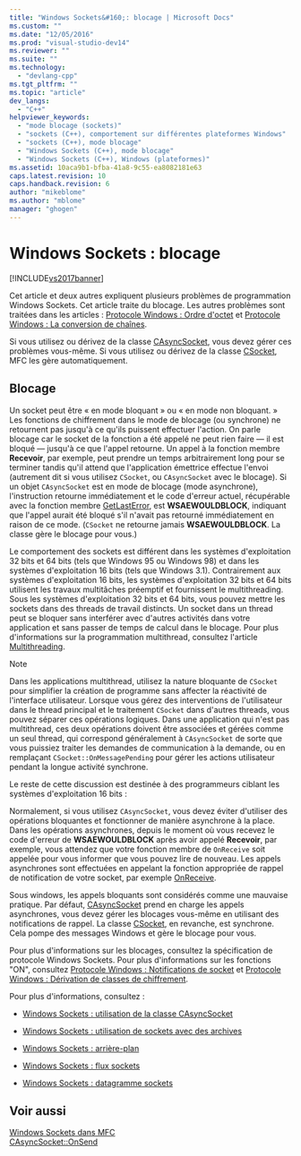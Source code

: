 ```yaml
---
title: "Windows Sockets&#160;: blocage | Microsoft Docs"
ms.custom: ""
ms.date: "12/05/2016"
ms.prod: "visual-studio-dev14"
ms.reviewer: ""
ms.suite: ""
ms.technology: 
  - "devlang-cpp"
ms.tgt_pltfrm: ""
ms.topic: "article"
dev_langs: 
  - "C++"
helpviewer_keywords: 
  - "mode blocage (sockets)"
  - "sockets (C++), comportement sur différentes plateformes Windows"
  - "sockets (C++), mode blocage"
  - "Windows Sockets (C++), mode blocage"
  - "Windows Sockets (C++), Windows (plateformes)"
ms.assetid: 10aca9b1-bfba-41a8-9c55-ea8082181e63
caps.latest.revision: 10
caps.handback.revision: 6
author: "mikeblome"
ms.author: "mblome"
manager: "ghogen"
---
```

# Windows Sockets&#160;: blocage
[!INCLUDE[vs2017banner](../assembler/inline/includes/vs2017banner.md)]

Cet article et deux autres expliquent plusieurs problèmes de programmation Windows Sockets.  Cet article traite du blocage.  Les autres problèmes sont traitées dans les articles : [Protocole Windows : Ordre d'octet](../mfc/windows-sockets-byte-ordering.md) et [Protocole Windows : La conversion de chaînes](../mfc/windows-sockets-converting-strings.md).  
  
 Si vous utilisez ou dérivez de la classe [CAsyncSocket](../mfc/reference/casyncsocket-class.md), vous devez gérer ces problèmes vous\-même.  Si vous utilisez ou dérivez de la classe [CSocket](../mfc/reference/csocket-class.md), MFC les gère automatiquement.  
  
## Blocage  
 Un socket peut être « en mode bloquant » ou « en mode non bloquant. » Les fonctions de chiffrement dans le mode de blocage \(ou synchrone\) ne retournent pas jusqu'à ce qu'ils puissent effectuer l'action.  On parle blocage car le socket de la fonction a été appelé ne peut rien faire — il est bloqué — jusqu'à ce que l'appel retourne.  Un appel à la fonction membre **Recevoir**, par exemple, peut prendre un temps arbitrairement long pour se terminer tandis qu'il attend que l'application émettrice effectue l'envoi \(autrement dit si vous utilisez `CSocket`, ou `CAsyncSocket` avec le blocage\).  Si un objet `CAsyncSocket` est en mode de blocage \(mode asynchrone\), l'instruction retourne immédiatement et le code d'erreur actuel, récupérable avec la fonction membre [GetLastError](../Topic/CAsyncSocket::GetLastError.md), est **WSAEWOULDBLOCK**, indiquant que l'appel aurait été bloqué s'il n'avait pas retourné immédiatement en raison de ce mode. \(`CSocket` ne retourne jamais **WSAEWOULDBLOCK**.  La classe gère le blocage pour vous.\)  
  
 Le comportement des sockets est différent dans les systèmes d'exploitation 32 bits et 64 bits \(tels que Windows 95 ou Windows 98\) et dans les systèmes d'exploitation 16 bits \(tels que Windows 3.1\).  Contrairement aux systèmes d'exploitation 16 bits, les systèmes d'exploitation 32 bits et 64 bits utilisent les travaux multitâches préemptif et fournissent le multithreading.  Sous les systèmes d'exploitation 32 bits et 64 bits, vous pouvez mettre les sockets dans des threads de travail distincts.  Un socket dans un thread peut se bloquer sans interférer avec d'autres activités dans votre application et sans passer de temps de calcul dans le blocage.  Pour plus d'informations sur la programmation multithread, consultez l'article [Multithreading](../parallel/multithreading-support-for-older-code-visual-cpp.md).  
  
> [!NOTE]
>  Dans les applications multithread, utilisez la nature bloquante de `CSocket` pour simplifier la création de programme sans affecter la réactivité de l'interface utilisateur.  Lorsque vous gérez des interventions de l'utilisateur dans le thread principal et le traitement `CSocket` dans d'autres threads, vous pouvez séparer ces opérations logiques.  Dans une application qui n'est pas multithread, ces deux opérations doivent être associées et gérées comme un seul thread, qui correspond généralement à `CAsyncSocket` de sorte que vous puissiez traiter les demandes de communication à la demande, ou en remplaçant `CSocket::OnMessagePending` pour gérer les actions utilisateur pendant la longue activité synchrone.  
  
 Le reste de cette discussion est destinée à des programmeurs ciblant les systèmes d'exploitation 16 bits :  
  
 Normalement, si vous utilisez `CAsyncSocket`, vous devez éviter d'utiliser des opérations bloquantes et fonctionner de manière asynchrone à la place.  Dans les opérations asynchrones, depuis le moment où vous recevez le code d'erreur de **WSAEWOULDBLOCK** après avoir appelé **Recevoir**, par exemple, vous attendez que votre fonction membre de `OnReceive` soit appelée pour vous informer que vous pouvez lire de nouveau.  Les appels asynchrones sont effectuées en appelant la fonction appropriée de rappel de notification de votre socket, par exemple [OnReceive](../Topic/CAsyncSocket::OnReceive.md).  
  
 Sous windows, les appels bloquants sont considérés comme une mauvaise pratique.  Par défaut, [CAsyncSocket](../mfc/reference/casyncsocket-class.md) prend en charge les appels asynchrones, vous devez gérer les blocages vous\-même en utilisant des notifications de rappel.  La classe [CSocket](../mfc/reference/csocket-class.md), en revanche, est synchrone.  Cela pompe des messages Windows et gère le blocage pour vous.  
  
 Pour plus d'informations sur les blocages, consultez la spécification de protocole Windows Sockets.  Pour plus d'informations sur les fonctions "ON", consultez [Protocole Windows : Notifications de socket](../mfc/windows-sockets-socket-notifications.md) et [Protocole Windows : Dérivation de classes de chiffrement](../mfc/windows-sockets-deriving-from-socket-classes.md).  
  
 Pour plus d'informations, consultez :  
  
-   [Windows Sockets : utilisation de la classe CAsyncSocket](../mfc/windows-sockets-using-class-casyncsocket.md)  
  
-   [Windows Sockets : utilisation de sockets avec des archives](../mfc/windows-sockets-using-sockets-with-archives.md)  
  
-   [Windows Sockets : arrière\-plan](../mfc/windows-sockets-background.md)  
  
-   [Windows Sockets : flux sockets](../mfc/windows-sockets-stream-sockets.md)  
  
-   [Windows Sockets : datagramme sockets](../mfc/windows-sockets-datagram-sockets.md)  
  
## Voir aussi  
 [Windows Sockets dans MFC](../mfc/windows-sockets-in-mfc.md)   
 [CAsyncSocket::OnSend](../Topic/CAsyncSocket::OnSend.md)